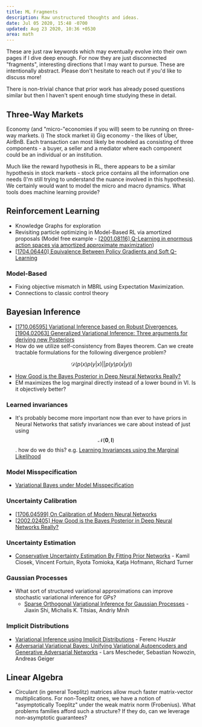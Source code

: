 ```yaml
---
title: ML Fragments
description: Raw unstructured thoughts and ideas.
date: Jul 05 2020, 15:48 -0700
updated: Aug 23 2020, 10:36 +0530
area: math
---
```


These are just raw keywords which may eventually evolve into their own pages if
I dive deep enough. For now they are just disconnected "fragments", interesting
directions that I may want to pursue. These are intentionally abstract. Please
don't hesitate to reach out if you'd like to discuss more!

There is non-trivial chance that prior work has already posed questions
similar but then I haven't spent enough time studying these in detail.

## Three-Way Markets

Economy \(and "micro-"economies if you will\) seem to be running on three-way markets. i\) The stock market ii\) Gig economy - the likes of Uber, AirBnB. Each transaction can most likely be modeled as consisting of three components - a buyer, a seller and a mediator where each component could be an individual or an institution.

Much like the reward hypothesis in RL, there appears to be a similar hypothesis in stock markets - stock price contains all the information one needs \(I'm still trying to understand the nuance involved in this hypothesis\). We certainly would want to model the micro and macro dynamics. What tools does machine learning provide?

## Reinforcement Learning

- Knowledge Graphs for exploration
- Revisiting particle optimizing in Model-Based RL via amortized proposals \(Model free example - [\[2001.08116\] Q-Learning in enormous action spaces via amortized approximate maximization](https://arxiv.org/abs/2001.08116)\)
- [\[1704.06440\] Equivalence Between Policy Gradients and Soft Q-Learning](https://arxiv.org/abs/1704.06440)

### Model-Based

- Fixing objective mismatch in MBRL using Expectation Maximization.
- Connections to classic control theory

## Bayesian Inference

- [\[1710.06595\] Variational Inference based on Robust Divergences](https://arxiv.org/abs/1710.06595), [\[1904.02063\] Generalized Variational Inference: Three arguments for deriving new Posteriors](https://arxiv.org/abs/1904.02063)
- How do we utilize self-consistency from Bayes theorem. Can we create tractable formulations for the following divergence problem?

$$
\mathcal{D}\left( p(x)p(y|x) \Big|\Big| p(y)p(x|y) \right)
$$

- [How Good is the Bayes Posterior in Deep Neural Networks Really?](https://arxiv.org/abs/2002.02405)
- EM maximizes the log marginal directly instead of a lower bound in VI. Is it objectively better?

### Learned invariances

- It's probably become more important now than ever to have priors in Neural Networks that satisfy invariances we care about instead of just using $$\mathcal{N}(\mathbf{0}, \mathbf{I})$$. how do we do this? e.g. [Learning Invariances using the Marginal Likelihood](https://papers.nips.cc/paper/8199-learning-invariances-using-the-marginal-likelihood)

### Model Misspecification

- [Variational Bayes under Model Misspecification](https://arxiv.org/abs/1905.10859)

### Uncertainty Calibration

- [\[1706.04599\] On Calibration of Modern Neural Networks](https://arxiv.org/abs/1706.04599)
- [\[2002.02405\] How Good is the Bayes Posterior in Deep Neural Networks Really?](https://arxiv.org/abs/2002.02405)

### Uncertainty Estimation

- [Conservative Uncertainty Estimation By Fitting Prior Networks](https://openreview.net/forum?id=BJlahxHYDS) - Kamil Ciosek, Vincent Fortuin, Ryota Tomioka, Katja Hofmann, Richard Turner

### Gaussian Processes

- What sort of structured variational approximations can improve stochastic variational inference for GPs?
  - [Sparse Orthogonal Variational Inference for Gaussian Processes](https://arxiv.org/abs/1910.10596) - Jiaxin Shi, Michalis K. Titsias, Andriy Mnih

### Implicit Distributions

- [Variational Inference using Implicit Distributions](https://arxiv.org/abs/1702.08235) - Ferenc Huszár
- [Adversarial Variational Bayes: Unifying Variational Autoencoders and Generative Adversarial Networks](https://arxiv.org/abs/1701.04722) - Lars Mescheder, Sebastian Nowozin, Andreas Geiger

## Linear Algebra

- Circulant (in general Toeplitz) matrices allow much faster matrix-vector
  multiplications. For non-Toeplitz ones, we have a notion of "asymptotically
  Toeplitz" under the weak matrix norm (Frobenius). What problems families afford
  such a structure? If they do, can we leverage non-asymptotic guarantees?
